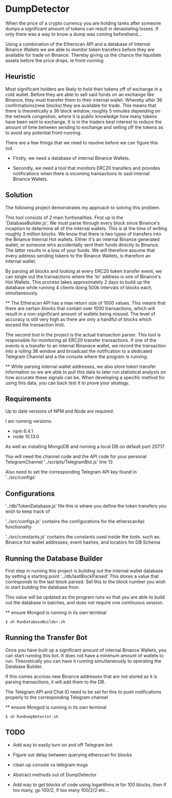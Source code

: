 # DumpDetector

When the price of a crypto currency you are holding tanks after someone dumps a significant amount of tokens can
result in devastating losses. If only there was a way to know a dump was coming beforehand...

Using a combination of the Etherscan API and a database of Internal Binance Wallets we are able to monitor token 
transfers before they are available for trade on Binance. Thereby giving us the chance the liquidate assets before 
the price drops. ie front-running

## Heuristic 
Most significant holders are likely to hold their tokens off of exchange in a cold wallet. 
Before they are able to sell said funds on an exchange like Binance, they must transfer them to their internal wallet.
Whereby after 36 confirmations(new blocks) they are available for trade. This means that there is theoretically a 36 block
window, roughly 5 minutes depending on the network congestion, where it is public knowledge how many tokens have been sent to exchange. 
It is in the traders best interest to reduce the amount of time between sending to exchange and selling off the tokens
as to avoid any potential front-running. 

There are a few things that we need to resolve before we can figure this out.

- Firstly, we need a database of internal Binance Wallets. 

- Secondly, we need a tool that monitors ERC20 transfers and provides notifications when there is incoming transactions to 
said internal Binance Wallets.

## Solution
The following project demonstrates my approach to solving this problem.

This tool consists of 2 main funtionalities. First up is the 'DatabaseBuilder.js'. We must parse through every block since 
Binance's inception to determine all of the internal wallets. This is at the time of writing roughly 3 million blocks.
We know that there is two types of transfers into the Binance Internal Hot wallets. Either it's an internal Binance 
generated wallet, or someone who accidentally sent their funds directly to Binance. The latter results in a loss of your 
funds. We will therefore assume that every address sending tokens to the Binance Wallets, is therefore an internal wallet.

By parsing all blocks and looking at every ERC20 token transfer event, we can single out the transactions where the 
'to' address is one of Binance's Hot Wallets. This process takes approximately 2 days to build up the database while 
running 4 clients doing 500k intervals of blocks each, simultaneously. 

** The Etherscan API has a max return size of 1000 values. This means that there are certain blocks that contain over 
1000 transactions, which will result in a non-significant amount of wallets being missed. The level of accuracy is still
very high as there are only a handful of blocks which exceed the transaction limit. 

The second tool in the project is the actual transaction parser. This tool is responsible for monitoring all ERC20 
transfer transactions. If one of the events is a transfer to an internal Binanace wallet, we record the transaction 
into a rolling 36 window and broadcast the notification to a dedicated Telegram Channel and a the console where the
program is running. 

** While parsing internal wallet addresses, we also store token transfer information so we are able to pull this data to 
later run statistical analysis on how accurate these signals can be. When developing a specific method for using this data, you can
back test it to prove your strategy. 

## Requirements

Up to date versions of NPM and Node are required. 

I am running versions:
   - npm 6.4.1
   - node 10.13.0 

As well as installing MongoDB and running a local DB on default port 20717
 
You will need the channel code and the API code for your personal TelegramChannel '../scripts/TelegramBot.js' line 13

Also need to set the corresponding Telegram API key found in '../src/configs'
 
## Configurations

'../db/TokenDatabase.js' file this is where you define the token transfers you wish to keep track of

'../src/configs.js' contains the configurations for the etherscanApi functionality

'../src/constants.js' contains the constants used inside the tools. such as: Binance hot wallet addresses, event hashes, 
and locators for DB Schema


## Running the Database Builder

First step in running this project is building out the internal wallet database by setting a starting point '../db/lastBlockParsed'
This stores a value that corresponds to the last block parsed. Set this to the block number you wish to start building
the database from. 

This value will be updated as the program runs so that you are able to build out the database in batches, and does not 
require one continuous session.

 ** ensure Mongod is running in its own terminal
 
    $ sh RunDatabaseBuilder.sh
    

## Running the Transfer Bot


Once you have built up a significant amount of internal Binance Wallets, you can start running this bot. It does not have
a minimum amount of wallets to run. Theoretically you can have it running simultaneously to operating the Database Builder.

If this comes accross new Binance addresses that are not stored as it is parsing transactions, it will add them to the DB.

The Telegram API and Chat ID need to be set for this to push notifications properly to the corresponding Telegram channel

 ** ensure Mongod is running in its own terminal
 
    $ sh RunDumpDetector.sh





## TODO
- Add way to easily turn on and off Telegram bot

- Figure out delay between querying etherscan for blocks

- clean up console vs telegram msgs

- Abstract methods out of DumpDetector

- Add way to get blocks of code using logarithms ie for 100 blocks, then if too many, go 100/2, if too many 100/2/2 etc...
